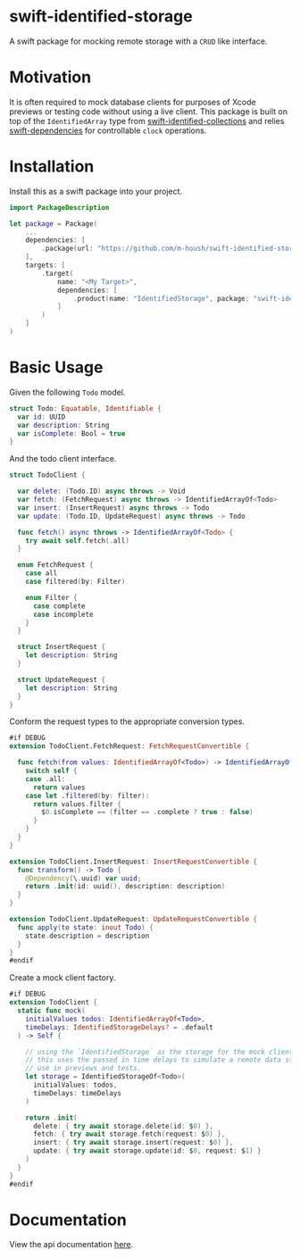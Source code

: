 # swift-identified-storage

A swift package for mocking remote storage with a `CRUD` like interface.

# Motivation

It is often required to mock database clients for purposes of Xcode previews or testing
code without using a live client.  This package is built on top of the `IdentifiedArray` type
from [swift-identified-collections](https://github.com/pointfreeco/swift-identified-collections) and
relies [swift-dependencies](https://github.com/pointfreeco/swift-dependencies) for controllable `clock` operations.

# Installation

Install this as a swift package into your project.

```swift
import PackageDescription

let package = Package(
    ...
    dependencies: [
        .package(url: "https://github.com/m-housh/swift-identified-storage.git", from: "0.1.0")
    ],
    targets: [
        .target(
            name: "<My Target>",
            dependencies: [
                .product(name: "IdentifiedStorage", package: "swift-identified-storage")
            ]
        )
    ]
)
```

# Basic Usage

Given the following `Todo` model.

```swift
struct Todo: Equatable, Identifiable {
  var id: UUID
  var description: String
  var isComplete: Bool = true
}
```

And the todo client interface.

```swift
struct TodoClient {

  var delete: (Todo.ID) async throws -> Void
  var fetch: (FetchRequest) async throws -> IdentifiedArrayOf<Todo>
  var insert: (InsertRequest) async throws -> Todo
  var update: (Todo.ID, UpdateRequest) async throws -> Todo

  func fetch() async throws -> IdentifiedArrayOf<Todo> {
    try await self.fetch(.all)
  }

  enum FetchRequest {
    case all
    case filtered(by: Filter)

    enum Filter {
      case complete
      case incomplete
    }
  }

  struct InsertRequest {
    let description: String
  }

  struct UpdateRequest {
    let description: String
  }
}
```

Conform the request types to the appropriate conversion types.

```swift
#if DEBUG
extension TodoClient.FetchRequest: FetchRequestConvertible {

  func fetch(from values: IdentifiedArrayOf<Todo>) -> IdentifiedArrayOf<Todo> {
    switch self {
    case .all:
      return values
    case let .filtered(by: filter):
      return values.filter {
        $0.isComplete == (filter == .complete ? true : false)
      }
    }
  }
}

extension TodoClient.InsertRequest: InsertRequestConvertible {
  func transform() -> Todo {
    @Dependency(\.uuid) var uuid;
    return .init(id: uuid(), description: description)
  }
}

extension TodoClient.UpdateRequest: UpdateRequestConvertible {
  func apply(to state: inout Todo) {
    state.description = description
  }
}
#endif
```

Create a mock client factory.

```swift
#if DEBUG
extension TodoClient {
  static func mock(
    initialValues todos: IdentifiedArrayOf<Todo>,
    timeDelays: IdentifiedStorageDelays? = .default
  ) -> Self {

    // using the `IdentifiedStorage` as the storage for the mock client.
    // this uses the passed in time delays to simulate a remote data store for
    // use in previews and tests.
    let storage = IdentifiedStorageOf<Todo>(
      initialValues: todos,
      timeDelays: timeDelays
    )

    return .init(
      delete: { try await storage.delete(id: $0) },
      fetch: { try await storage.fetch(request: $0) },
      insert: { try await storage.insert(request: $0) },
      update: { try await storage.update(id: $0, request: $1) }
    )
  }
}
#endif
```

# Documentation

View the api documentation [here](https://m-housh.github.io/swift-identified-storage/documentation/identifiedstorage/).
